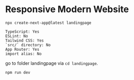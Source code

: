# Responsive Modern Website
```
npx create-next-app@latest landingpage
```

```
TypeScript: Yes
ESLint: No
Tailwind CSS: Yes
`src/` directory: No
App Router: Yes
import alias: No
```

go to folder landingpage via `cd landingpage`.

```
npm run dev
```
